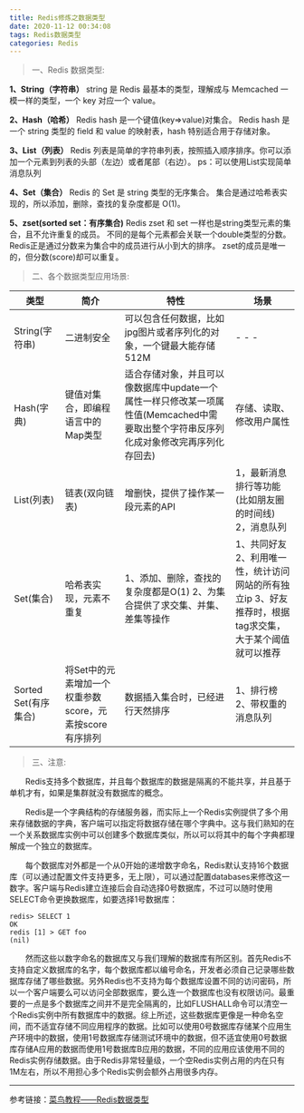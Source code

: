 ```yaml
---
title: Redis修炼之数据类型
date: 2020-11-12 00:34:08
tags: Redis数据类型
categories: Redis
---
```


>一、Redis 数据类型:

**1、String（字符串）**
string 是 Redis 最基本的类型，理解成与 Memcached 一模一样的类型，一个 key 对应一个 value。

**2、Hash（哈希）**
Redis hash 是一个键值(key=>value)对集合。
Redis hash 是一个 string 类型的 field 和 value 的映射表，hash 特别适合用于存储对象。

<!--more-->

**3、List（列表）**
Redis 列表是简单的字符串列表，按照插入顺序排序。你可以添加一个元素到列表的头部（左边）或者尾部（右边）。
ps：可以使用List实现简单消息队列

**4、Set（集合）**
Redis 的 Set 是 string 类型的无序集合。
集合是通过哈希表实现的，所以添加，删除，查找的复杂度都是 O(1)。

**5、zset(sorted set：有序集合)**
Redis zset 和 set 一样也是string类型元素的集合，且不允许重复的成员。
不同的是每个元素都会关联一个double类型的分数。Redis正是通过分数来为集合中的成员进行从小到大的排序。
zset的成员是唯一的，但分数(score)却可以重复。

>二、各个数据类型应用场景:

|类型|	简介|	特性|	场景|
|----|----|-----|----|
|String(字符串)|	二进制安全 | 可以包含任何数据，比如jpg图片或者序列化的对象，一个键最大能存储512M	| - - -|
|Hash(字典)	| 键值对集合，即编程语言中的Map类型 | 适合存储对象，并且可以像数据库中update一个属性一样只修改某一项属性值(Memcached中需要取出整个字符串反序列化成对象修改完再序列化存回去) | 存储、读取、修改用户属性|
|List(列表)	| 链表(双向链表)	| 增删快，提供了操作某一段元素的API	| 1，最新消息排行等功能(比如朋友圈的时间线) 2，消息队列 |
|Set(集合)	| 哈希表实现，元素不重复 | 1、添加、删除，查找的复杂度都是O(1) 2、为集合提供了求交集、并集、差集等操作	| 1、共同好友 2、利用唯一性，统计访问网站的所有独立ip 3、好友推荐时，根据tag求交集，大于某个阈值就可以推荐|
|Sorted Set(有序集合) | 将Set中的元素增加一个权重参数score，元素按score有序排列 | 数据插入集合时，已经进行天然排序 | 1、排行榜 2、带权重的消息队列 |

>三、注意:

&emsp;&emsp;Redis支持多个数据库，并且每个数据库的数据是隔离的不能共享，并且基于单机才有，如果是集群就没有数据库的概念。

&emsp;&emsp;Redis是一个字典结构的存储服务器，而实际上一个Redis实例提供了多个用来存储数据的字典，客户端可以指定将数据存储在哪个字典中。这与我们熟知的在一个关系数据库实例中可以创建多个数据库类似，所以可以将其中的每个字典都理解成一个独立的数据库。

&emsp;&emsp;每个数据库对外都是一个从0开始的递增数字命名，Redis默认支持16个数据库（可以通过配置文件支持更多，无上限），可以通过配置databases来修改这一数字。客户端与Redis建立连接后会自动选择0号数据库，不过可以随时使用SELECT命令更换数据库，如要选择1号数据库：
```mysql
redis> SELECT 1
OK
redis [1] > GET foo
(nil)
```

&emsp;&emsp;然而这些以数字命名的数据库又与我们理解的数据库有所区别。首先Redis不支持自定义数据库的名字，每个数据库都以编号命名，开发者必须自己记录哪些数据库存储了哪些数据。另外Redis也不支持为每个数据库设置不同的访问密码，所以一个客户端要么可以访问全部数据库，要么连一个数据库也没有权限访问。最重要的一点是多个数据库之间并不是完全隔离的，比如FLUSHALL命令可以清空一个Redis实例中所有数据库中的数据。综上所述，这些数据库更像是一种命名空间，而不适宜存储不同应用程序的数据。比如可以使用0号数据库存储某个应用生产环境中的数据，使用1号数据库存储测试环境中的数据，但不适宜使用0号数据库存储A应用的数据而使用1号数据库B应用的数据，不同的应用应该使用不同的Redis实例存储数据。由于Redis非常轻量级，一个空Redis实例占用的内在只有1M左右，所以不用担心多个Redis实例会额外占用很多内存。

******
参考链接：[菜鸟教程——Redis数据类型](https://www.runoob.com/redis/redis-data-types.html)  